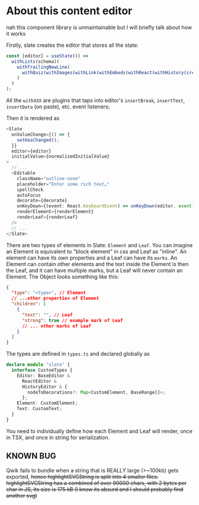 # About this content editor

nah this component library is unmaintainable but I will briefly talk about how it works

Firstly, slate creates the editor that stores all the state:

```ts
const [editor] = useState(() =>
  withLists(schema)(
    withTrailingNewLine(
      withQuiz(withImages(withLink(withEmbeds(withReact(withHistory(createEditor()))))))
    )
  )
);
```

All the `withXXX` are plugins that taps into editor's `insertBreak`, `insertText`, `insertData` (on paste), etc. event listeners;

Then it is rendered as

```ts
<Slate
  onValueChange={() => {
    setHasChanged();
  }}
  editor={editor}
  initialValue={normalizedInitialValue}
>
  // ...
  <Editable
    className="outline-none"
    placeholder="Enter some rich text…"
    spellCheck
    autoFocus
    decorate={decorate}
    onKeyDown={(event: React.KeyboardEvent) => onKeyDown(editor, event)}
    renderElement={renderElement}
    renderLeaf={renderLeaf}
  />
  // ...
</Slate>
```

There are two types of elements in Slate: `Element` and `Leaf`. You can imagine an Element is equivalent to "block element" in css and Leaf as "inline". An element can have its own properties and a Leaf can have its `marks`. An Element can contain other elements and the text inside the Element is then the Leaf, and it can have multiple marks, but a Leaf will never contain an Element. The Object looks something like this:

```json
{
  "type": "<type>", // Element
  // ...other properties of Element
  "children": [
    {
      "text": "", // Leaf
      "strong": true // example mark of Leaf
      // ... other marks of Leaf
    }
  ]
}
```

The types are defined in `types.ts` and declared globally as

```ts
declare module "slate" {
  interface CustomTypes {
    Editor: BaseEditor &
      ReactEditor &
      HistoryEditor & {
        nodeToDecorations?: Map<CustomElement, BaseRange[]>;
      };
    Element: CustomElement;
    Text: CustomText;
  }
}
```

You need to individually define how each Element and Leaf will render, once in TSX, and once in string for serialization.

## KNOWN BUG

Qwik fails to bundle when a string that is REALLY large (>~100kb) gets exported, <del>hence highlightSVGString is split into 4 smaller files. highlightSVGString has a combined of over 90000 chars, with 2 bytes per char in JS, its size is 175 kB (I know its absurd and I should probably find another svg)</del>
